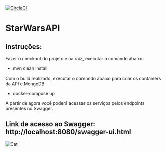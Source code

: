 [![CircleCI](https://circleci.com/gh/lrochadev/starWarsApi/tree/ci.svg?style=svg)](https://circleci.com/gh/lrochadev/starWarsApi/tree/ci)

# StarWarsAPI

## Instruções:

Fazer o checkout do projeto e na raiz, executar o comando abaixo:

- mvn clean install

Com o build realizado, executar o comando abaixo para criar os containers da API e MongoDB

- docker-compose up

A partir de agora você poderá acessar os serviços pelos endpoints presentes no Swagger.

## Link de acesso ao Swagger: http://localhost:8080/swagger-ui.html

![Cat](https://i.imgur.com/6Ccwex0.png)
